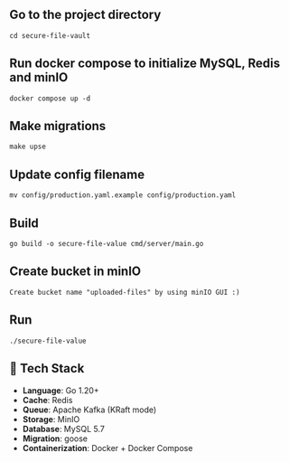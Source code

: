 ## Go to the project directory
```
cd secure-file-vault
```

## Run docker compose to initialize MySQL, Redis and minIO
```
docker compose up -d
```

## Make migrations
```
make upse
```

## Update config filename
```
mv config/production.yaml.example config/production.yaml
```

## Build
```
go build -o secure-file-value cmd/server/main.go
```

## Create bucket in minIO
```
Create bucket name "uploaded-files" by using minIO GUI :)
```

## Run
```
./secure-file-value
```

## 📝 Tech Stack
- **Language**: Go 1.20+
- **Cache**: Redis
- **Queue**: Apache Kafka (KRaft mode)
- **Storage**: MinIO
- **Database**: MySQL 5.7
- **Migration**: goose
- **Containerization**: Docker + Docker Compose